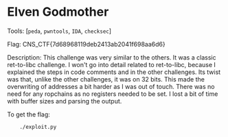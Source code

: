 # Elven Godmother

Tools: [`peda`, `pwntools`, `IDA`, `checksec`]

Flag: CNS_CTF{7d68968119deb2413ab2041f698aa6d6}

Description:
This challenge was very similar to the others.
It was a classic ret-to-libc challenge.
I won't go into detail related to ret-to-libc, because I explained the steps in code comments and in the other challenges.
Its twist was that, unlike the other challenges, it was on 32 bits.
This made the overwriting of addresses a bit harder as I was out of touch.
There was no need for any ropchains as no registers needed to be set.
I lost a bit of time with buffer sizes and parsing the output.

To get the flag:
```
    ./exploit.py
```
